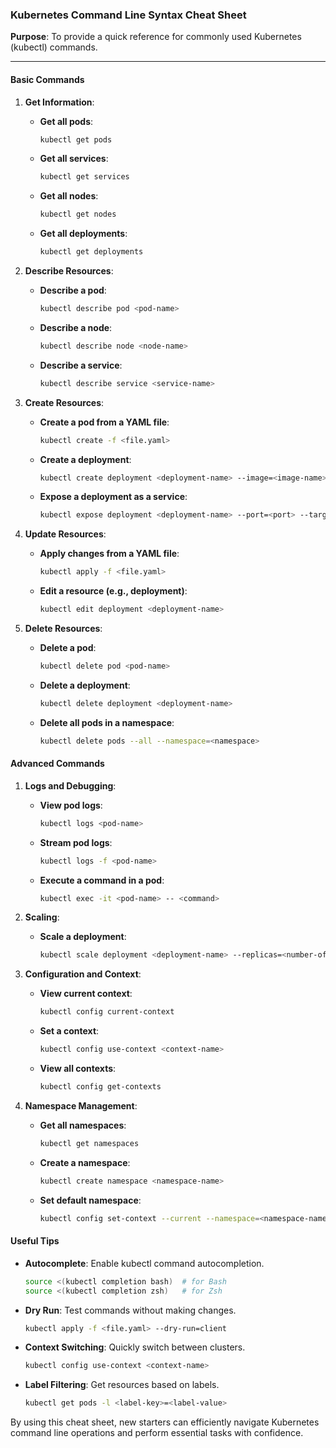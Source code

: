 ### Kubernetes Command Line Syntax Cheat Sheet

**Purpose**: To provide a quick reference for commonly used Kubernetes (kubectl) commands.

---

#### Basic Commands

1. **Get Information**:
    - **Get all pods**: 
      ```sh
      kubectl get pods
      ```
    - **Get all services**:
      ```sh
      kubectl get services
      ```
    - **Get all nodes**:
      ```sh
      kubectl get nodes
      ```
    - **Get all deployments**:
      ```sh
      kubectl get deployments
      ```

2. **Describe Resources**:
    - **Describe a pod**:
      ```sh
      kubectl describe pod <pod-name>
      ```
    - **Describe a node**:
      ```sh
      kubectl describe node <node-name>
      ```
    - **Describe a service**:
      ```sh
      kubectl describe service <service-name>
      ```

3. **Create Resources**:
    - **Create a pod from a YAML file**:
      ```sh
      kubectl create -f <file.yaml>
      ```
    - **Create a deployment**:
      ```sh
      kubectl create deployment <deployment-name> --image=<image-name>
      ```
    - **Expose a deployment as a service**:
      ```sh
      kubectl expose deployment <deployment-name> --port=<port> --target-port=<target-port>
      ```

4. **Update Resources**:
    - **Apply changes from a YAML file**:
      ```sh
      kubectl apply -f <file.yaml>
      ```
    - **Edit a resource (e.g., deployment)**:
      ```sh
      kubectl edit deployment <deployment-name>
      ```

5. **Delete Resources**:
    - **Delete a pod**:
      ```sh
      kubectl delete pod <pod-name>
      ```
    - **Delete a deployment**:
      ```sh
      kubectl delete deployment <deployment-name>
      ```
    - **Delete all pods in a namespace**:
      ```sh
      kubectl delete pods --all --namespace=<namespace>
      ```

#### Advanced Commands

1. **Logs and Debugging**:
    - **View pod logs**:
      ```sh
      kubectl logs <pod-name>
      ```
    - **Stream pod logs**:
      ```sh
      kubectl logs -f <pod-name>
      ```
    - **Execute a command in a pod**:
      ```sh
      kubectl exec -it <pod-name> -- <command>
      ```

2. **Scaling**:
    - **Scale a deployment**:
      ```sh
      kubectl scale deployment <deployment-name> --replicas=<number-of-replicas>
      ```

3. **Configuration and Context**:
    - **View current context**:
      ```sh
      kubectl config current-context
      ```
    - **Set a context**:
      ```sh
      kubectl config use-context <context-name>
      ```
    - **View all contexts**:
      ```sh
      kubectl config get-contexts
      ```

4. **Namespace Management**:
    - **Get all namespaces**:
      ```sh
      kubectl get namespaces
      ```
    - **Create a namespace**:
      ```sh
      kubectl create namespace <namespace-name>
      ```
    - **Set default namespace**:
      ```sh
      kubectl config set-context --current --namespace=<namespace-name>
      ```

#### Useful Tips

- **Autocomplete**: Enable kubectl command autocompletion.
  ```sh
  source <(kubectl completion bash)  # for Bash
  source <(kubectl completion zsh)   # for Zsh
  ```

- **Dry Run**: Test commands without making changes.
  ```sh
  kubectl apply -f <file.yaml> --dry-run=client
  ```

- **Context Switching**: Quickly switch between clusters.
  ```sh
  kubectl config use-context <context-name>
  ```

- **Label Filtering**: Get resources based on labels.
  ```sh
  kubectl get pods -l <label-key>=<label-value>
  ```

By using this cheat sheet, new starters can efficiently navigate Kubernetes command line operations and perform essential tasks with confidence.